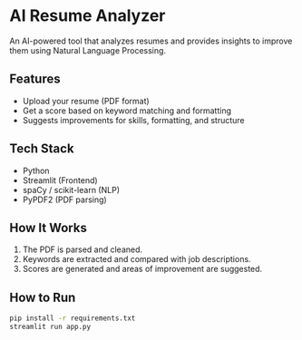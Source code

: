 # AI Resume Analyzer

An AI-powered tool that analyzes resumes and provides insights to improve them using Natural Language Processing.

## Features
- Upload your resume (PDF format)
- Get a score based on keyword matching and formatting
- Suggests improvements for skills, formatting, and structure

## Tech Stack
- Python
- Streamlit (Frontend)
- spaCy / scikit-learn (NLP)
- PyPDF2 (PDF parsing)

## How It Works
1. The PDF is parsed and cleaned.
2. Keywords are extracted and compared with job descriptions.
3. Scores are generated and areas of improvement are suggested.

## How to Run
```bash
pip install -r requirements.txt
streamlit run app.py
